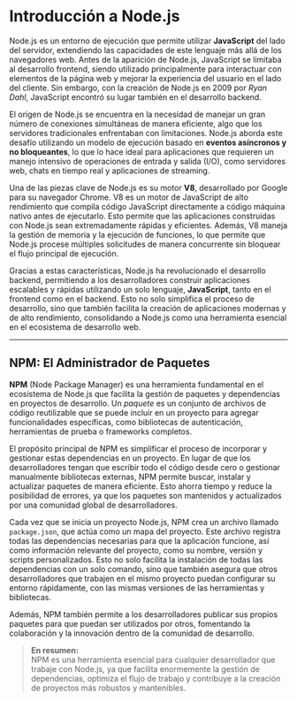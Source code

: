 # Introducción a Node.js

Node.js es un entorno de ejecución que permite utilizar **JavaScript** del lado del servidor, extendiendo las capacidades de este lenguaje más allá de los navegadores web. Antes de la aparición de Node.js, JavaScript se limitaba al desarrollo frontend, siendo utilizado principalmente para interactuar con elementos de la página web y mejorar la experiencia del usuario en el lado del cliente. Sin embargo, con la creación de Node.js en 2009 por _Ryan Dahl_, JavaScript encontró su lugar también en el desarrollo backend.

El origen de Node.js se encuentra en la necesidad de manejar un gran número de conexiones simultáneas de manera eficiente, algo que los servidores tradicionales enfrentaban con limitaciones. Node.js aborda este desafío utilizando un modelo de ejecución basado en **eventos asíncronos y no bloqueantes**, lo que lo hace ideal para aplicaciones que requieren un manejo intensivo de operaciones de entrada y salida (I/O), como servidores web, chats en tiempo real y aplicaciones de streaming.

Una de las piezas clave de Node.js es su motor **V8**, desarrollado por Google para su navegador Chrome. V8 es un motor de JavaScript de alto rendimiento que compila código JavaScript directamente a código máquina nativo antes de ejecutarlo. Esto permite que las aplicaciones construidas con Node.js sean extremadamente rápidas y eficientes. Además, V8 maneja la gestión de memoria y la ejecución de funciones, lo que permite que Node.js procese múltiples solicitudes de manera concurrente sin bloquear el flujo principal de ejecución.

Gracias a estas características, Node.js ha revolucionado el desarrollo backend, permitiendo a los desarrolladores construir aplicaciones escalables y rápidas utilizando un solo lenguaje, **JavaScript**, tanto en el frontend como en el backend. Esto no solo simplifica el proceso de desarrollo, sino que también facilita la creación de aplicaciones modernas y de alto rendimiento, consolidando a Node.js como una herramienta esencial en el ecosistema de desarrollo web.

---

## NPM: El Administrador de Paquetes

**NPM** (Node Package Manager) es una herramienta fundamental en el ecosistema de Node.js que facilita la gestión de paquetes y dependencias en proyectos de desarrollo. Un _paquete_ es un conjunto de archivos de código reutilizable que se puede incluir en un proyecto para agregar funcionalidades específicas, como bibliotecas de autenticación, herramientas de prueba o frameworks completos.

El propósito principal de NPM es simplificar el proceso de incorporar y gestionar estas dependencias en un proyecto. En lugar de que los desarrolladores tengan que escribir todo el código desde cero o gestionar manualmente bibliotecas externas, NPM permite buscar, instalar y actualizar paquetes de manera eficiente. Esto ahorra tiempo y reduce la posibilidad de errores, ya que los paquetes son mantenidos y actualizados por una comunidad global de desarrolladores.

Cada vez que se inicia un proyecto Node.js, NPM crea un archivo llamado `package.json`, que actúa como un mapa del proyecto. Este archivo registra todas las dependencias necesarias para que la aplicación funcione, así como información relevante del proyecto, como su nombre, versión y scripts personalizados. Esto no solo facilita la instalación de todas las dependencias con un solo comando, sino que también asegura que otros desarrolladores que trabajen en el mismo proyecto puedan configurar su entorno rápidamente, con las mismas versiones de las herramientas y bibliotecas.

Además, NPM también permite a los desarrolladores publicar sus propios paquetes para que puedan ser utilizados por otros, fomentando la colaboración y la innovación dentro de la comunidad de desarrollo.

> **En resumen:**  
> NPM es una herramienta esencial para cualquier desarrollador que trabaje con Node.js, ya que facilita enormemente la gestión de dependencias, optimiza el flujo de trabajo y contribuye a la creación de proyectos más robustos y mantenibles.
